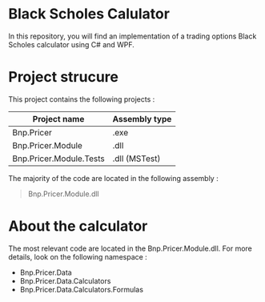 # Black Scholes Calulator

In this repository, you will find an implementation of a trading options Black Scholes calculator using C# and WPF. 

# Project strucure

This project contains the following projects :

| Project name                 | Assembly type               |
| ---------------------------- | --------------------------- |
| Bnp.Pricer                   | .exe                        |
| Bnp.Pricer.Module            | .dll                        |
| Bnp.Pricer.Module.Tests      | .dll (MSTest)               |


The majority of the code are located in the following assembly :

> Bnp.Pricer.Module.dll 

# About the calculator

The most relevant code are located in the Bnp.Pricer.Module.dll. 
For more details, look on the following namespace :

* Bnp.Pricer.Data
* Bnp.Pricer.Data.Calculators
* Bnp.Pricer.Data.Calculators.Formulas



